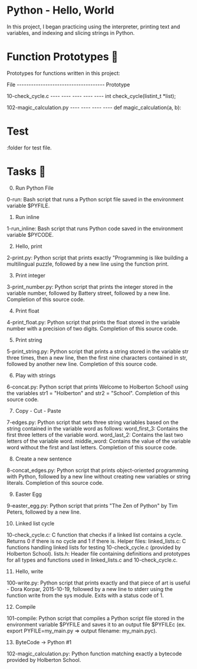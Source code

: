 # Python - Hello, World

In this project, I began practicing using the interpreter, printing text and variables, and indexing and slicing strings in Python.

# Function Prototypes 💾
Prototypes for functions written in this project:

File    -------------------------------------  Prototype

10-check_cycle.c ----  ----  ----  ---- ----    int check_cycle(listint_t *list);

102-magic_calculation.py ----  ----  ----   ----	 def magic_calculation(a, b):

# Test
<test> :folder for test file.

# Tasks 📃

0. Run Python File

0-run: Bash script that runs a Python script file saved in the environment variable $PYFILE.

1. Run inline

1-run_inline: Bash script that runs Python code saved in the environment variable $PYCODE.

2. Hello, print

2-print.py: Python script that prints exactly "Programming is like building a multilingual puzzle, followed by a new line using the function print.

3. Print integer

3-print_number.py: Python script that prints the integer stored in the variable number, followed by Battery street, followed by a new line.
Completion of this source code.

4. Print float

4-print_float.py: Python script that prints the float stored in the variable number with a precision of two digits.
Completion of this source code.

5. Print string

5-print_string.py: Python script that prints a string stored in the variable str three times, then a new line, then the first nine characters contained in str, followed by another new line.
Completion of this source code.

6. Play with strings

6-concat.py: Python script that prints Welcome to Holberton School! using the variables str1 = "Holberton" and str2 = "School".
Completion of this source code.

7. Copy - Cut - Paste

7-edges.py: Python script that sets three string variables based on the string contained in the variable word as follows:
word_first_3: Contains the first three letters of the variable word.
word_last_2: Contains the last two letters of the variable word.
middle_word: Contains the value of the variable word without the first and last letters.
Completion of this source code.

8. Create a new sentence

8-concat_edges.py: Python script that prints object-oriented programming with Python, followed by a new line without creating new variables or string literals.
Completion of this source code.

9. Easter Egg

9-easter_egg.py: Python script that prints "The Zen of Python" by Tim Peters, followed by a new line.

10. Linked list cycle

10-check_cycle.c: C function that checks if a linked list contains a cycle.
Returns 0 if there is no cycle and 1 if there is.
Helper files:
linked_lists.c: C functions handling linked lists for testing 10-check_cycle.c (provided by Holberton School).
lists.h: Header file containing definitions and prototypes for all types and functions used in linked_lists.c and 10-check_cycle.c.

11. Hello, write

100-write.py: Python script that prints exactly and that piece of art is useful - Dora Korpar, 2015-10-19, followed by a new line to stderr using the function write from the sys module.
Exits with a status code of 1.

12. Compile

101-compile: Python script that compiles a Python script file stored in the environment variable $PYFILE and saves it to an output file $PYFILEc (ex. export PYFILE=my_main.py => output filename: my_main.pyc).

13. ByteCode -> Python #1

102-magic_calculation.py: Python function matching exactly a bytecode provided by Holberton School.
